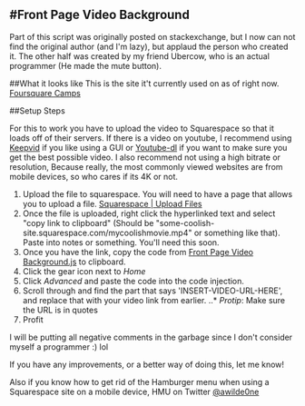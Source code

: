 #Front Page Video Background
-----------------
Part of this script was originally posted on stackexchange, but I now can not find the original author (and I'm lazy), but applaud the person who created it. The other half was created by my friend Ubercow, who is an actual programmer (He made the mute button).

##What it looks like
This is the site it't currently used on as of right now. [Foursquare Camps](http://foursquarecamps.com)

##Setup Steps

For this to work you have to upload the video to Squarespace so that it loads off of their servers. If there is a video on youtube, I recommend using [Keepvid](http://keepvid.com) if you like using a GUI or [Youtube-dl](https://github.com/rg3/youtube-dl/) if you want to make sure you get the best possible video. I also recommend not using a high bitrate or resolution, Because really, the most commonly viewed websites are from mobile devices, so who cares if its 4K or not.

1. Upload the file to squarespace. You will need to have a page that allows you to upload a file. [Squarespace | Upload Files](https://support.squarespace.com/hc/en-us/articles/205813928-Uploading-and-managing-files)
2. Once the file is uploaded, right click the hyperlinked text and select "copy link to clipboard" (Should be "some-coolish-site.squarespace.com/mycoolishmovie.mp4" or something like that). Paste into notes or something. You'll need this soon.
3. Once you have the link, copy the code from [Front Page Video Background.js](https://github.com/awildeone/Squarespace-Injections/blob/master/Front%20Page%20Video/Front%20Page%20Video%20Background.js) to clipboard.
4. Click the gear icon next to *Home*
5. Click *Advanced* and paste the code into the code injection.
6. Scroll through and find the part that says 'INSERT-VIDEO-URL-HERE', and replace that with your video link from earlier.
..* *Protip*: Make sure the URL is in quotes
7. Profit

I will be putting all negative comments in the garbage since I don't consider myself a programmer :) lol

If you have any improvements, or a better way of doing this, let me know!

Also if you know how to get rid of the Hamburger menu when using a Squarespace site on a mobile device, HMU on Twitter [@awilde0ne](https://twitter.com/awilde0ne)
